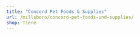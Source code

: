```yaml
---
title: "Concord Pet Foods & Supplies"
url: /millsboro/concord-pet-foods-und-supplies/
shop: Tiere
---
```

